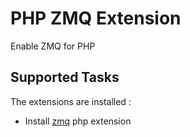 PHP ZMQ Extension
=================

Enable ZMQ for PHP

Supported Tasks
-----------------

The extensions are installed :

  - Install [zmq](https://github.com/mkoppanen/php-zmq) php extension
